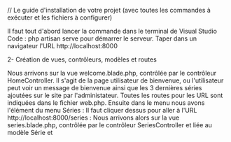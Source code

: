 // Le guide d'installation de votre projet (avec toutes les commandes à exécuter et les fichiers à configurer)

Il faut tout d'abord lancer la commande dans le terminal de Visual Studio Code : php artisan serve pour démarrer le serveur. Taper dans un navigateur l'URL http://localhost:8000

2- Création de vues, contrôleurs, modèles et routes


Nous arrivons sur la vue welcome.blade.php, contrôlée par le contrôleur HomeController. Il s'agit de la page utilisateur de bienvenue, ou l'utilisateur peut voir un message de bienvenue ainsi que les 3 dernières séries ajoutées sur le site par l'administateur. Toutes les routes pour les URL sont indiquées dans le fichier web.php.
Ensuite dans le menu nous avons l'élément du menu Séries : Il faut cliquer dessus pour aller à l'URL http://localhost:8000/series : Nous arrivons alors sur la vue series.blade.php, contrôlée par le contrôleur SeriesController et liée au modèle Série et


